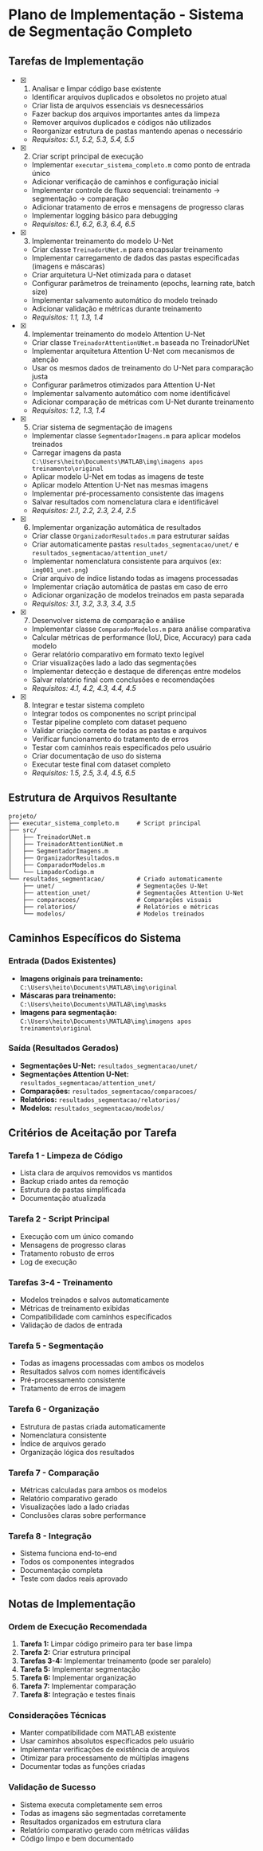 # Plano de Implementação - Sistema de Segmentação Completo

## Tarefas de Implementação

- [x] 1. Analisar e limpar código base existente





  - Identificar arquivos duplicados e obsoletos no projeto atual
  - Criar lista de arquivos essenciais vs desnecessários
  - Fazer backup dos arquivos importantes antes da limpeza
  - Remover arquivos duplicados e códigos não utilizados
  - Reorganizar estrutura de pastas mantendo apenas o necessário
  - _Requisitos: 5.1, 5.2, 5.3, 5.4, 5.5_

- [x] 2. Criar script principal de execução





  - Implementar `executar_sistema_completo.m` como ponto de entrada único
  - Adicionar verificação de caminhos e configuração inicial
  - Implementar controle de fluxo sequencial: treinamento → segmentação → comparação
  - Adicionar tratamento de erros e mensagens de progresso claras
  - Implementar logging básico para debugging
  - _Requisitos: 6.1, 6.2, 6.3, 6.4, 6.5_

- [x] 3. Implementar treinamento do modelo U-Net





  - Criar classe `TreinadorUNet.m` para encapsular treinamento
  - Implementar carregamento de dados das pastas especificadas (imagens e máscaras)
  - Criar arquitetura U-Net otimizada para o dataset
  - Configurar parâmetros de treinamento (epochs, learning rate, batch size)
  - Implementar salvamento automático do modelo treinado
  - Adicionar validação e métricas durante treinamento
  - _Requisitos: 1.1, 1.3, 1.4_

- [x] 4. Implementar treinamento do modelo Attention U-Net





  - Criar classe `TreinadorAttentionUNet.m` baseada no TreinadorUNet
  - Implementar arquitetura Attention U-Net com mecanismos de atenção
  - Usar os mesmos dados de treinamento do U-Net para comparação justa
  - Configurar parâmetros otimizados para Attention U-Net
  - Implementar salvamento automático com nome identificável
  - Adicionar comparação de métricas com U-Net durante treinamento
  - _Requisitos: 1.2, 1.3, 1.4_

- [x] 5. Criar sistema de segmentação de imagens





  - Implementar classe `SegmentadorImagens.m` para aplicar modelos treinados
  - Carregar imagens da pasta `C:\Users\heito\Documents\MATLAB\img\imagens apos treinamento\original`
  - Aplicar modelo U-Net em todas as imagens de teste
  - Aplicar modelo Attention U-Net nas mesmas imagens
  - Implementar pré-processamento consistente das imagens
  - Salvar resultados com nomenclatura clara e identificável
  - _Requisitos: 2.1, 2.2, 2.3, 2.4, 2.5_

- [x] 6. Implementar organização automática de resultados





  - Criar classe `OrganizadorResultados.m` para estruturar saídas
  - Criar automaticamente pastas `resultados_segmentacao/unet/` e `resultados_segmentacao/attention_unet/`
  - Implementar nomenclatura consistente para arquivos (ex: `img001_unet.png`)
  - Criar arquivo de índice listando todas as imagens processadas
  - Implementar criação automática de pastas em caso de erro
  - Adicionar organização de modelos treinados em pasta separada
  - _Requisitos: 3.1, 3.2, 3.3, 3.4, 3.5_

- [x] 7. Desenvolver sistema de comparação e análise





  - Implementar classe `ComparadorModelos.m` para análise comparativa
  - Calcular métricas de performance (IoU, Dice, Accuracy) para cada modelo
  - Gerar relatório comparativo em formato texto legível
  - Criar visualizações lado a lado das segmentações
  - Implementar detecção e destaque de diferenças entre modelos
  - Salvar relatório final com conclusões e recomendações
  - _Requisitos: 4.1, 4.2, 4.3, 4.4, 4.5_

- [x] 8. Integrar e testar sistema completo





  - Integrar todos os componentes no script principal
  - Testar pipeline completo com dataset pequeno
  - Validar criação correta de todas as pastas e arquivos
  - Verificar funcionamento do tratamento de erros
  - Testar com caminhos reais especificados pelo usuário
  - Criar documentação de uso do sistema
  - Executar teste final com dataset completo
  - _Requisitos: 1.5, 2.5, 3.4, 4.5, 6.5_

## Estrutura de Arquivos Resultante

```
projeto/
├── executar_sistema_completo.m     # Script principal
├── src/
│   ├── TreinadorUNet.m
│   ├── TreinadorAttentionUNet.m
│   ├── SegmentadorImagens.m
│   ├── OrganizadorResultados.m
│   ├── ComparadorModelos.m
│   └── LimpadorCodigo.m
└── resultados_segmentacao/         # Criado automaticamente
    ├── unet/                       # Segmentações U-Net
    ├── attention_unet/             # Segmentações Attention U-Net
    ├── comparacoes/                # Comparações visuais
    ├── relatorios/                 # Relatórios e métricas
    └── modelos/                    # Modelos treinados
```

## Caminhos Específicos do Sistema

### Entrada (Dados Existentes)
- **Imagens originais para treinamento:** `C:\Users\heito\Documents\MATLAB\img\original`
- **Máscaras para treinamento:** `C:\Users\heito\Documents\MATLAB\img\masks`
- **Imagens para segmentação:** `C:\Users\heito\Documents\MATLAB\img\imagens apos treinamento\original`

### Saída (Resultados Gerados)
- **Segmentações U-Net:** `resultados_segmentacao/unet/`
- **Segmentações Attention U-Net:** `resultados_segmentacao/attention_unet/`
- **Comparações:** `resultados_segmentacao/comparacoes/`
- **Relatórios:** `resultados_segmentacao/relatorios/`
- **Modelos:** `resultados_segmentacao/modelos/`

## Critérios de Aceitação por Tarefa

### Tarefa 1 - Limpeza de Código
- Lista clara de arquivos removidos vs mantidos
- Backup criado antes da remoção
- Estrutura de pastas simplificada
- Documentação atualizada

### Tarefa 2 - Script Principal
- Execução com um único comando
- Mensagens de progresso claras
- Tratamento robusto de erros
- Log de execução

### Tarefas 3-4 - Treinamento
- Modelos treinados e salvos automaticamente
- Métricas de treinamento exibidas
- Compatibilidade com caminhos especificados
- Validação de dados de entrada

### Tarefa 5 - Segmentação
- Todas as imagens processadas com ambos os modelos
- Resultados salvos com nomes identificáveis
- Pré-processamento consistente
- Tratamento de erros de imagem

### Tarefa 6 - Organização
- Estrutura de pastas criada automaticamente
- Nomenclatura consistente
- Índice de arquivos gerado
- Organização lógica dos resultados

### Tarefa 7 - Comparação
- Métricas calculadas para ambos os modelos
- Relatório comparativo gerado
- Visualizações lado a lado criadas
- Conclusões claras sobre performance

### Tarefa 8 - Integração
- Sistema funciona end-to-end
- Todos os componentes integrados
- Documentação completa
- Teste com dados reais aprovado

## Notas de Implementação

### Ordem de Execução Recomendada
1. **Tarefa 1:** Limpar código primeiro para ter base limpa
2. **Tarefa 2:** Criar estrutura principal
3. **Tarefas 3-4:** Implementar treinamento (pode ser paralelo)
4. **Tarefa 5:** Implementar segmentação
5. **Tarefa 6:** Implementar organização
6. **Tarefa 7:** Implementar comparação
7. **Tarefa 8:** Integração e testes finais

### Considerações Técnicas
- Manter compatibilidade com MATLAB existente
- Usar caminhos absolutos especificados pelo usuário
- Implementar verificações de existência de arquivos
- Otimizar para processamento de múltiplas imagens
- Documentar todas as funções criadas

### Validação de Sucesso
- Sistema executa completamente sem erros
- Todas as imagens são segmentadas corretamente
- Resultados organizados em estrutura clara
- Relatório comparativo gerado com métricas válidas
- Código limpo e bem documentado